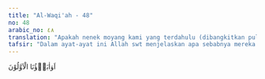```yaml
---
title: "Al-Waqi'ah - 48"
no: 48
arabic_no: ٤٨
translation: "Apakah nenek moyang kami yang terdahulu (dibangkitkan pula)?”"
tafsir: "Dalam ayat-ayat ini Allah swt menjelaskan apa sebabnya mereka golongan kiri itu menerima siksa yang sedemikian pedihnya. Dahulu, sewaktu mereka hidup di dunia semestinya mereka wajib beriman kepada Allah dengan menjalankan pelbagai amal saleh serta menjauhkan larangan Tuhannya, tetapi yang mereka jalankan adalah sebaliknya, yaitu: \n\na. Mereka hidup bermewah-mewah. b. Mereka tidak berhenti-hentinya mengerjakan dosa besar. c. Mereka mengingkari adanya hari kebangkitan."
---
```


اَوَاٰبَاۤؤُنَا الْاَوَّلُوْنَ 
